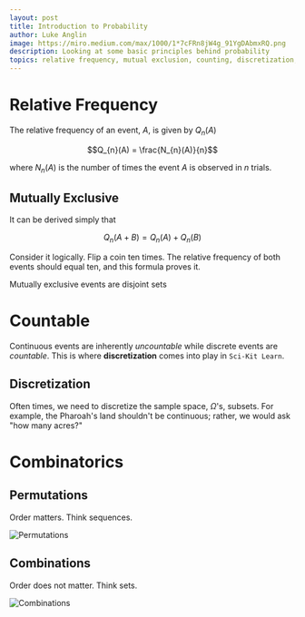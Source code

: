 ```yaml
---
layout: post
title: Introduction to Probability
author: Luke Anglin
image: https://miro.medium.com/max/1000/1*7cFRn8jW4g_91YgDAbmxRQ.png
description: Looking at some basic principles behind probability
topics: relative frequency, mutual exclusion, counting, discretization, combinatorics review 
---
```



# Relative Frequency

The relative frequency of an event, $A$, is given by $Q_{n}(A)$

$$Q_{n}(A) = \frac{N_{n}(A)}{n}$$

where $N_{n}(A)$ is the number of times the event $A$ is observed in $n$ trials.

## Mutually Exclusive

It can be derived simply that

$$Q_{n}(A + B) = Q_{n}(A) + Q_{n}(B)$$

Consider it logically.  Flip a coin ten times.  The relative frequency of both events should equal ten, and this formula proves it.

<span class="red">Mutually exclusive events</span> are <span class="red">disjoint sets</span>

# Countable

Continuous events are inherently *uncountable* while discrete events are *countable*.  This is where **discretization** comes into play in `Sci-Kit Learn`. 

## Discretization

Often times, we need to discretize the sample space, $\Omega$'s, subsets.  For example, the Pharoah's land shouldn't be continuous; rather, we would ask "how many acres?"

# Combinatorics

## Permutations

Order matters.  Think sequences.

![Permutations](https://miro.medium.com/max/1000/1*JNK-n0Pt0Vbxk0lxVpgT5A.png)

## Combinations

Order does not matter.  Think sets.

![Combinations](https://miro.medium.com/max/1000/1*7cFRn8jW4g_91YgDAbmxRQ.png)

